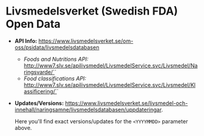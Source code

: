 # Livsmedelsverket (Swedish FDA) Open Data

- **API Info:** https://www.livsmedelsverket.se/om-oss/psidata/livsmedelsdatabasen
  - _Foods and Nutritions API:_ http://www7.slv.se/apilivsmedel/LivsmedelService.svc/Livsmedel/Naringsvarde/`<YYYYMMDD>`
  - _Food classifications API:_ http://www7.slv.se/apilivsmedel/LivsmedelService.svc/Livsmedel/Klassificering/`<YYYYMMDD>`
- **Updates/Versions:** https://www.livsmedelsverket.se/livsmedel-och-innehall/naringsamne/livsmedelsdatabasen/uppdateringar.

  Here you'll find exact versions/updates for the `<YYYYMMDD>` parameter above.
